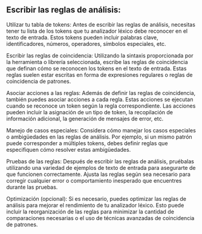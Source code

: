 ## Escribir las reglas de análisis:

Utilizar tu tabla de tokens: Antes de escribir las reglas de análisis, necesitas tener tu lista de los tokens 
que tu analizador léxico debe reconocer en el texto de entrada. Estos tokens pueden incluir palabras clave, 
identificadores, números, operadores, símbolos especiales, etc.

Escribir las reglas de coincidencia: Utilizando la sintaxis proporcionada por la herramienta o librería 
seleccionada, escribe las reglas de coincidencia que definan cómo se reconocen los tokens en el texto de entrada.
Estas reglas suelen estar escritas en forma de expresiones regulares o reglas de coincidencia de patrones.

Asociar acciones a las reglas: Además de definir las reglas de coincidencia, también puedes asociar acciones a cada 
regla. Estas acciones se ejecutan cuando se reconoce un token según la regla correspondiente. Las acciones pueden 
incluir la asignación de un tipo de token, la recopilación de información adicional, la generación de mensajes de 
error, etc.

Manejo de casos especiales: Considera cómo manejar los casos especiales o ambigüedades en las reglas de análisis. 
Por ejemplo, si un mismo patrón puede corresponder a múltiples tokens, debes definir reglas que especifiquen cómo
resolver estas ambigüedades.

Pruebas de las reglas: Después de escribir las reglas de análisis, pruébalas utilizando una variedad de ejemplos 
de texto de entrada para asegurarte de que funcionen correctamente. Ajusta las reglas según sea necesario para 
corregir cualquier error o comportamiento inesperado que encuentres durante las pruebas.

Optimización (opcional): Si es necesario, puedes optimizar las reglas de análisis para mejorar el rendimiento de 
tu analizador léxico. Esto puede incluir la reorganización de las reglas para minimizar la cantidad de comparaciones 
necesarias o el uso de técnicas avanzadas de coincidencia de patrones.
